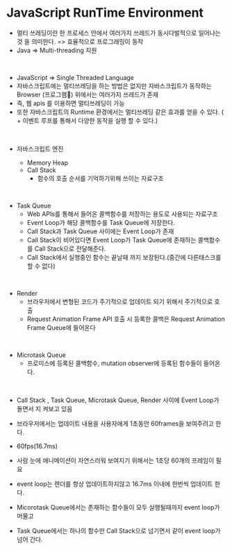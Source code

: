 # JavaScript RunTime Environment

- 멀티 쓰레딩이란 한 프로세스 안에서 여러가지 쓰레드가 동시다발적으로 일어나는것
  을 의미한다. => 효율적으로 프로그래밍이 동작
- Java => Multi-threading 지원

<br>

- JavaScript => Single Threaded Language
- 자바스크립트에는 멀티쓰레딩을 하는 방법은 없지만 자바스크립트가 동작하는
  Browser (프로그램) 위에서는 여러가지 쓰레드가 존재
- 즉, 웹 apis 를 이용하면 멀티쓰레딩이 가능
- 또한 자바스크립트의 Runtime 환경에서는 멀티쓰레딩 같은 효과를 얻을 수 있다.
  ( + 이벤트 루프를 통해서 다양한 동작을 실행 할 수 있다.)

<br>

- 자바스크립트 엔진

  - Memory Heap
  - Call Stack
    - 함수의 호출 순서를 기억하기위해 쓰이는 자료구조

<br>

- Task Queue
  - Web APIs를 통해서 들어온 콜백함수를 저장하는 용도로 사용되는 자료구조
  - Event Loop가 해당 콜백함수를 Task Queue에 저장한다.
  - Call Stack과 Task Queue 사이에는 Event Loop가 존재
  - Call Stack이 비어있다면 Event Loop가 Task Queue에 존재하는 콜백함수를 Call
    Stack으로 전달해준다.
  - Call Stack에서 실행중인 함수는 끝날때 까지 보장된다.(중간에 다른태스크를 할
    수 없다)

<br>

- Render
  - 브라우저에서 변형된 코드가 주기적으로 업데이트 되기 위해서 주기적으로 호출
  - Request Animation Frame API 호출 시 등록한 콜백은 Request Animation Frame
    Queue에 들어온다

<br>

- Microtask Queue
  - 프로미스에 등록된 콜백함수, mutation observer에 등록된 함수들이 들어온다.

<br>

- Call Stack , Task Queue, Microtask Queue, Render 사이에 Event Loop가 돌면서 지
  켜보고 있음

- 브라우저에서는 업데이트 내용을 사용자에게 1초동안 60frames을 보여주려고 한다.
- 60fps(16.7ms)
- 사람 눈에 애니메이션이 자연스러워 보여지기 위해서는 1초당 60개의 프레임이 필요
- event loop는 렌더를 항상 업데이트하지않고 16.7ms 이내에 한번씩 업데이트 한다.
- Micorotask Queue에서는 존재하는 함수들이 모두 실행될때까지 event loop가 머물고
- Task Queue에서는 하나의 함수만 Call Stack으로 넘기면서 같이 event loop가 넘어
  간다.
